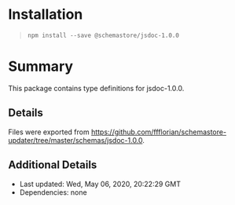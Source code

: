 # Installation
> `npm install --save @schemastore/jsdoc-1.0.0`

# Summary
This package contains type definitions for jsdoc-1.0.0.

## Details
Files were exported from https://github.com/ffflorian/schemastore-updater/tree/master/schemas/jsdoc-1.0.0.

## Additional Details
* Last updated: Wed, May 06, 2020, 20:22:29 GMT
* Dependencies: none
